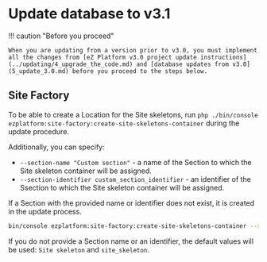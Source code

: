 # Update database to v3.1
    
!!! caution "Before you proceed"

    When you are updating from a version prior to v3.0, you must implement all the changes from [eZ Platform v3.0 project update instructions](../updating/4_upgrade_the_code.md) and [database updates from v3.0](5_update_3.0.md) before you proceed to the steps below.

## Site Factory

To be able to create a Location for the Site skeletons, run `php ./bin/console ezplatform:site-factory:create-site-skeletons-container` during the update procedure.

Additionally, you can specify:

- `--section-name "Custom section"` - a name of the Section to which the Site skeleton container will be assigned.
- `--section-identifier custom_section_identifier` - an identifier of the Ssection to which the Site skeleton container will be assigned.

If a Section with the provided name or identifier does not exist, it is created in the update process.

``` bash
bin/console ezplatform:site-factory:create-site-skeletons-container --section-identifier "Custom section" --section-name custom_section_identifier
```

If you do not provide a Section name or an identifier, the default values will be used: `Site skeleton` and `site_skeleton`.
